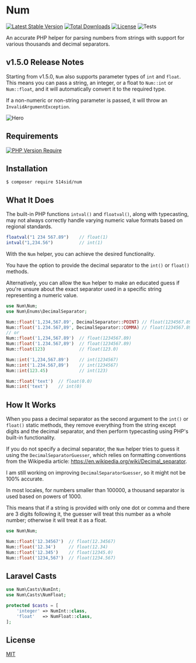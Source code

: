 # Num

[![Latest Stable Version](http://poser.pugx.org/514sid/num/v)](https://packagist.org/packages/514sid/num)
[![Total Downloads](http://poser.pugx.org/514sid/num/downloads)](https://packagist.org/packages/514sid/num)
[![License](http://poser.pugx.org/514sid/num/license)](https://packagist.org/packages/514sid/num)
![Tests](https://github.com/514sid/num/actions/workflows/php.yml/badge.svg)

An accurate PHP helper for parsing numbers from strings with support for various thousands and decimal separators.

## v1.5.0 Release Notes

Starting from v1.5.0, `Num` also supports parameter types of `int` and `float`. This means you can pass a string, an integer, or a float to `Num::int` or `Num::float`, and it will automatically convert it to the required type.

If a non-numeric or non-string parameter is passed, it will throw an `InvalidArgumentException`.

![Hero](https://github.com/514sid/num/assets/140138716/70ebb418-e67f-481d-b274-c1e42bf80441)

## Requirements

[![PHP Version Require](http://poser.pugx.org/514sid/num/require/php)](https://packagist.org/packages/514sid/num)

## Installation

```
$ composer require 514sid/num
```

## What It Does

The built-in PHP functions `intval()` and `floatval()`, along with typecasting, may not always correctly handle varying numeric value formats based on regional standards.

```php
floatval("1 234 567.89")    // float(1)
intval("1,234.56")          // int(1)
```

With the `Num` helper, you can achieve the desired functionality.

You have the option to provide the decimal separator to the `int()` or `float()` methods.

Alternatively, you can allow the `Num` helper to make an educated guess if you're unsure about the exact separator used in a specific string representing a numeric value.
```php
use Num\Num;
use Num\Enums\DecimalSeparator;

Num::float('1,234,567.89', DecimalSeparator::POINT) // float(1234567.89)
Num::float('1.234.567,89', DecimalSeparator::COMMA) // float(1234567.89)
// or
Num::float('1,234,567.89')  // float(1234567.89)
Num::float('1.234.567,89')  // float(1234567.89)
Num::float(123)             // float(123.0)

Num::int('1,234,567.89')    // int(1234567)
Num::int('1.234.567,89')    // int(1234567)
Num::int(123.45)            // int(123)

Num::float('text')  // float(0.0)
Num::int('text')    // int(0)
```

## How It Works

When you pass a decimal separator as the second argument to the `int()` or `float()` static methods, they remove everything from the string except digits and the decimal separator, and then perform typecasting using PHP's built-in functionality.

If you do not specify a decimal separator, the `Num` helper tries to guess it using the `DecimalSeparatorGuesser`, which relies on formatting conventions from the Wikipedia article: https://en.wikipedia.org/wiki/Decimal_separator.

I am still working on improving `DecimalSeparatorGuesser`, so it might not be 100% accurate.

In most locales, for numbers smaller than 100000, a thousand separator is used based on powers of 1000.

This means that if a string is provided with only one dot or comma and there are 3 digits following it, the guesser will treat this number as a whole number; otherwise it will treat it as a float.
```php
use Num\Num;

Num::float('12.34567')  // float(12.34567)
Num::float('12.34')     // float(12.34)
Num::float('12.345')    // float(12345.0)
Num::float('1234,567')  // float(1234.567)
```

## Laravel Casts

```php
use Num\Casts\NumInt;
use Num\Casts\NumFloat;

protected $casts = [
    'integer' => NumInt::class,
    'float'   => NumFloat::class,
];
```

## License

[MIT](LICENSE)
